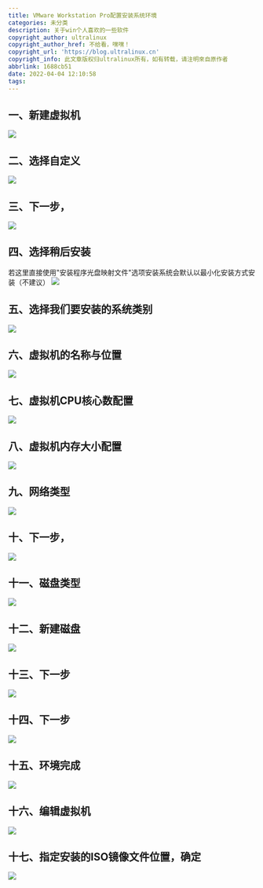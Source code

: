 ```yaml
---
title: VMware Workstation Pro配置安装系统环境
categories: 未分类
description: 关于win个人喜欢的一些软件
copyright_author: ultralinux
copyright_author_href: 不给看，嘿嘿！
copyright_url: 'https://blog.ultralinux.cn'
copyright_info: 此文章版权归ultralinux所有，如有转载，请注明來自原作者
abbrlink: 1688cb51
date: 2022-04-04 12:10:58
tags:
---
```



## 一、新建虚拟机
![](https://img.ultralinux.cn/img/202302151330045.png?imageslim)

## 二、选择自定义
![](https://img.ultralinux.cn/img/202302151329142.png?imageslim)

## 三、下一步，
![](https://img.ultralinux.cn/img/202302151329629.png?imageslim)

## 四、选择稍后安装

若这里直接使用"安装程序光盘映射文件"选项安装系统会默认以最小化安装方式安装（不建议）
![](https://img.ultralinux.cn/img/202302151329189.png?imageslim)

## 五、选择我们要安装的系统类别
![](https://img.ultralinux.cn/img/202302151329692.png?imageslim)

## 六、虚拟机的名称与位置
![](https://img.ultralinux.cn/img/202302151329228.png?imageslim)

## 七、虚拟机CPU核心数配置
![](https://img.ultralinux.cn/img/202302151329645.png?imageslim)

## 八、虚拟机内存大小配置
![](https://img.ultralinux.cn/img/202302151329123.png?imageslim)


## 九、网络类型

![](https://img.ultralinux.cn/img/202302151329570.png?imageslim)

## 十、下一步，
![](https://img.ultralinux.cn/img/202302151329049.png?imageslim)

## 十一、磁盘类型
![](https://img.ultralinux.cn/img/202302151329498.png?imageslim)

## 十二、新建磁盘
![](https://img.ultralinux.cn/img/202302151329049.png?imageslim)

## 十三、下一步
![](https://img.ultralinux.cn/img/202302151329363.png?imageslim)

## 十四、下一步
![](https://img.ultralinux.cn/img/202302151329991.png?imageslim)

## 十五、环境完成
![](https://img.ultralinux.cn/img/202302151329544.png?imageslim)

## 十六、编辑虚拟机
![](https://img.ultralinux.cn/img/202302151329552.png?imageslim)

## 十七、指定安装的ISO镜像文件位置，确定
![](https://img.ultralinux.cn/img/202302151329324.png?imageslim)



